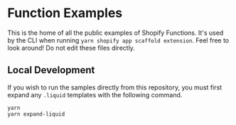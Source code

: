 # Function Examples

This is the home of all the public examples of Shopify Functions. It's used by the CLI when running `yarn shopify app scaffold extension`. Feel free to look around! Do not edit these files directly.

## Local Development

If you wish to run the samples directly from this repository, you must first expand any `.liquid` templates with the following command.

```shell
yarn
yarn expand-liquid 
```
